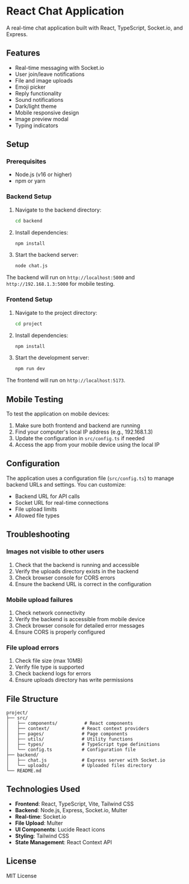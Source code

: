 # React Chat Application

A real-time chat application built with React, TypeScript, Socket.io, and Express.

## Features

- Real-time messaging with Socket.io
- User join/leave notifications
- File and image uploads
- Emoji picker
- Reply functionality
- Sound notifications
- Dark/light theme
- Mobile responsive design
- Image preview modal
- Typing indicators

## Setup

### Prerequisites

- Node.js (v16 or higher)
- npm or yarn

### Backend Setup

1. Navigate to the backend directory:
   ```bash
   cd backend
   ```

2. Install dependencies:
   ```bash
   npm install
   ```

3. Start the backend server:
   ```bash
   node chat.js
   ```

The backend will run on `http://localhost:5000` and `http://192.168.1.3:5000` for mobile testing.

### Frontend Setup

1. Navigate to the project directory:
   ```bash
   cd project
   ```

2. Install dependencies:
   ```bash
   npm install
   ```

3. Start the development server:
   ```bash
   npm run dev
   ```

The frontend will run on `http://localhost:5173`.

## Mobile Testing

To test the application on mobile devices:

1. Make sure both frontend and backend are running
2. Find your computer's local IP address (e.g., 192.168.1.3)
3. Update the configuration in `src/config.ts` if needed
4. Access the app from your mobile device using the local IP

## Configuration

The application uses a configuration file (`src/config.ts`) to manage backend URLs and settings. You can customize:

- Backend URL for API calls
- Socket URL for real-time connections
- File upload limits
- Allowed file types

## Troubleshooting

### Images not visible to other users

1. Check that the backend is running and accessible
2. Verify the uploads directory exists in the backend
3. Check browser console for CORS errors
4. Ensure the backend URL is correct in the configuration

### Mobile upload failures

1. Check network connectivity
2. Verify the backend is accessible from mobile device
3. Check browser console for detailed error messages
4. Ensure CORS is properly configured

### File upload errors

1. Check file size (max 10MB)
2. Verify file type is supported
3. Check backend logs for errors
4. Ensure uploads directory has write permissions

## File Structure

```
project/
├── src/
│   ├── components/          # React components
│   ├── context/            # React context providers
│   ├── pages/              # Page components
│   ├── utils/              # Utility functions
│   ├── types/              # TypeScript type definitions
│   └── config.ts           # Configuration file
├── backend/
│   ├── chat.js             # Express server with Socket.io
│   └── uploads/            # Uploaded files directory
└── README.md
```

## Technologies Used

- **Frontend**: React, TypeScript, Vite, Tailwind CSS
- **Backend**: Node.js, Express, Socket.io, Multer
- **Real-time**: Socket.io
- **File Upload**: Multer
- **UI Components**: Lucide React icons
- **Styling**: Tailwind CSS
- **State Management**: React Context API

## License

MIT License 